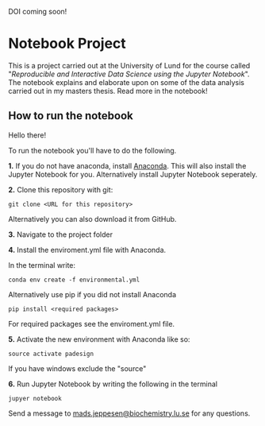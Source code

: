 DOI coming soon!

# Notebook Project

This is a project carried out at the University of Lund for the course called "*Reproducible and Interactive Data Science using the Jupyter Notebook*". The notebook explains and elaborate upon on some of the data analysis carried out in my masters thesis. Read more in the notebook!


## How to run the notebook


Hello there!

To run the notebook you'll have to do the following. 

**1.** If you do not have anaconda, install [Anaconda](https://www.anaconda.com/). This will also install the Jupyter Notebook for you. Alternatively install Jupyter Notebook seperately.

**2.** Clone this repository with git:

``git clone <URL for this repository>``

Alternatively you can also download it from GitHub.

**3.** Navigate to the project folder

**4.** Install the enviroment.yml file with Anaconda. 

In the terminal write:

``conda env create -f environmental.yml``

Alternatively use pip if you did not install Anaconda

``pip install <required packages>``

For required packages see the enviroment.yml file. 

**5.** Activate the new environment with Anaconda like so:

``source activate padesign``

If you have windows exclude the "source"

**6.** Run Jupyter Notebook by writing the following in the terminal

``jupyer notebook``

Send a message to mads.jeppesen@biochemistry.lu.se for any questions. 
